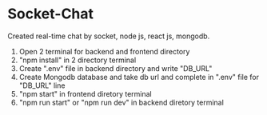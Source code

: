 # Socket-Chat
Created real-time chat by socket, node js, react js, mongodb.
1. Open 2 terminal for backend and frontend directory
2. "npm install" in 2 directory terminal
3. Create ".env" file in backend directory and write "DB_URL"
4. Create Mongodb database and take db url and complete in ".env" file for "DB_URL" line
5. "npm start" in frontend diretory terminal
6. "npm run start" or "npm run dev" in backend diretory terminal
